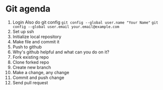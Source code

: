# Git agenda

1. Login
   Also do git config
   `git config --global user.name "Your Name"`
   `git config --global user.email your.email@example.com`
2. Set up ssh
3. Initialize local repository
4. Make file and commit it
5. Push to github
6. Why's github helpful and what can you do on it?
7. Fork existing repo
8. Clone forked repo
9. Create new branch
10. Make a change, any change
11. Commit and push change
12. Send pull request
